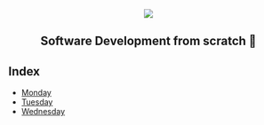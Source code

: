 <div align="center">
  <img src="https://uploads-ssl.webflow.com/5eb2f56932c3562feab232e3/5f73550d00249e7e96c9f3de_Logo.png">
</div>
<h2 align="center">Software Development from scratch 🤖</h2>

## Index
- [Monday](https://github.com/jinunez-s/Core-Code-01/tree/master/Week%208/Monday/webpage)
- [Tuesday](https://github.com/jinunez-s/Core-Code-01/blob/master/Week%208/Tuesday/index.html)
- [Wednesday](https://github.com/jinunez-s/Core-Code-01/blob/master/Week%208/Wednesday/index.html)
